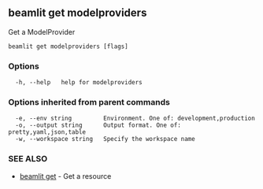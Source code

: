 ## beamlit get modelproviders

Get a ModelProvider

```
beamlit get modelproviders [flags]
```

### Options

```
  -h, --help   help for modelproviders
```

### Options inherited from parent commands

```
  -e, --env string         Environment. One of: development,production
  -o, --output string      Output format. One of: pretty,yaml,json,table
  -w, --workspace string   Specify the workspace name
```

### SEE ALSO

* [beamlit get](beamlit_get.md)	 - Get a resource

